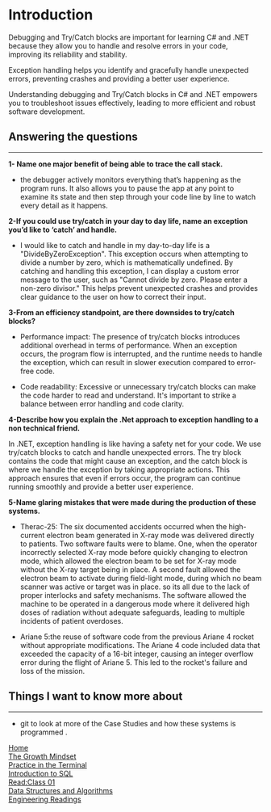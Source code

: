 

# Introduction 
Debugging and Try/Catch blocks are important for learning C# and .NET because they allow you to handle and resolve errors in your code, improving its reliability and stability.

Exception handling helps you identify and gracefully handle unexpected errors, preventing crashes and providing a better user experience.

Understanding debugging and Try/Catch blocks in C# and .NET empowers you to troubleshoot issues effectively, leading to more efficient and robust software development.
 





 ## Answering the questions 

-----
**1- Name one major benefit of being able to trace the call stack.**
- the debugger actively monitors everything that’s happening as the program runs. It also allows you to pause the app at any point to examine its state and then step through your code line by line to watch every detail as it happens.

**2-If you could use try/catch in your day to day life, name an exception you’d like to ‘catch’ and handle.**
- I would like to catch and handle in my day-to-day life is a "DivideByZeroException". This exception occurs when attempting to divide a number by zero, which is mathematically undefined. By catching and handling this exception, I can display a custom error message to the user, such as "Cannot divide by zero. Please enter a non-zero divisor." This helps prevent unexpected crashes and provides clear guidance to the user on how to correct their input.

**3-From an efficiency standpoint, are there downsides to try/catch blocks?**
- Performance impact: The presence of try/catch blocks introduces additional overhead in terms of performance. When an exception occurs, the program flow is interrupted, and the runtime needs to handle the exception, which can result in slower execution compared to error-free code.

- Code readability: Excessive or unnecessary try/catch blocks can make the code harder to read and understand. It's important to strike a balance between error handling and code clarity.


**4-Describe how you explain the .Net approach to exception handling to a non technical friend.**

In .NET, exception handling is like having a safety net for your code. We use try/catch blocks to catch and handle unexpected errors. The try block contains the code that might cause an exception, and the catch block is where we handle the exception by taking appropriate actions. This approach ensures that even if errors occur, the program can continue running smoothly and provide a better user experience.

**5-Name glaring mistakes that were made during the production of these systems.**

- Therac-25: The six documented accidents occurred when the high-current electron beam generated in X-ray mode was delivered directly to patients. Two software faults were to blame. One, when the operator incorrectly selected X-ray mode before quickly changing to electron mode, which allowed the electron beam to be set for X-ray mode without the X-ray target being in place. A second fault allowed the electron beam to activate during field-light mode, during which no beam scanner was active or target was in place. so its all due to the lack of proper interlocks and safety mechanisms. The software allowed the machine to be operated in a dangerous mode where it delivered high doses of radiation without adequate safeguards, leading to multiple incidents of patient overdoses.

- Ariane 5:the reuse of software code from the previous Ariane 4 rocket without appropriate modifications. The Ariane 4 code included data that exceeded the capacity of a 16-bit integer, causing an integer overflow error during the flight of Ariane 5. This led to the rocket's failure and loss of the mission.

## Things I want to know more about 
---
- git to look at more of the Case Studies and how these systems is programmed .

[Home](./README.md)       
[The Growth Mindset](./README2.md)    
[ Practice in the Terminal](./Terminal.md)   
[Introduction to SQL](./sql.md)    
   [Read:Class 01](./Class01.md)    
     [Data Structures and Algorithms](./Data.md)   
     [Engineering Readings](./EngineeringReadings.md)
